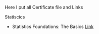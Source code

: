 Here I put all Certificate file and Links

Statiscics <br>
- Statistics Foundations: The Basics [Link](https://github.com/TenzinTsundue/Roadmap---Data-Analyst-/blob/40c073e69e496cfb58f42703a7c194bf25699f77/Certificates/Statistics%20Foundations%20The%20Basics.pdf)
